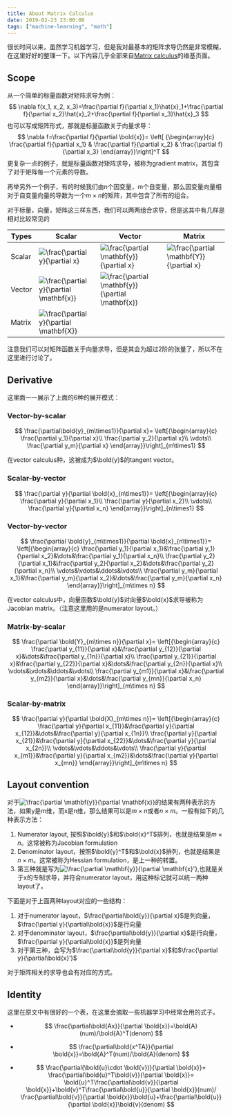 ```yaml
---
title: About Matrix Calculus
date: 2019-02-23 23:00:00
tags: ["machine-learning", "math"]
---
```


很长时间以来，虽然学习机器学习，但是我对最基本的矩阵求导仍然是非常模糊，在这里好好的整理一下。以下内容几乎全部来自[Matrix calculus](https://en.wikipedia.org/wiki/Matrix_calculus)的维基页面。

## Scope

从一个简单的标量函数对矩阵求导为例：
$$
\nabla f(x_1, x_2, x_3)=\frac{\partial f}{\partial x_1}\hat{x}_1+\frac{\partial f}{\partial x_2}\hat{x}_2+\frac{\partial f}{\partial x_3}\hat{x}_3
$$
也可以写成矩阵形式，那就是标量函数关于向量求导：
$$
\nabla f=\frac{\partial f}{\partial \bold{x}}=
\left[ {\begin{array}{c}
\frac{\partial f}{\partial x_1} & 
\frac{\partial f}{\partial x_2} &
\frac{\partial f}{\partial x_3}
\end{array}}\right]^T
$$
更复杂一点的例子，就是标量函数对矩阵求导，被称为gradient matrix，其包含了对于矩阵每一个元素的导数。

再举另外一个例子，有的时候我们由n个因变量，m个自变量，那么因变量向量相对于自变量向量的导数为一个$m\times n$的矩阵，其中包含了所有的组合。

对于标量，向量，矩阵这三样东西，我们可以两两组合求导，但是这其中有几样是相对比较常见的

| Types  | Scalar                                                       | Vector                                                       | Matrix                                                       |
| ------ | ------------------------------------------------------------ | ------------------------------------------------------------ | ------------------------------------------------------------ |
| Scalar | ![\frac{\partial y}{\partial x} ](https://wikimedia.org/api/rest_v1/media/math/render/svg/0deac2b96aa5d0329450647f183f9365584c67b2) | ![\frac{\partial \mathbf{y}}{\partial x} ](https://wikimedia.org/api/rest_v1/media/math/render/svg/67d5f2cf89374e95eb31cdf816533244b4d45d1d) | ![\frac{\partial \mathbf{Y}}{\partial x} ](https://wikimedia.org/api/rest_v1/media/math/render/svg/565884c84274a792e9b5af680a30f550eaf5e3a6) |
| Vector | ![\frac{\partial y}{\partial \mathbf{x}} ](https://wikimedia.org/api/rest_v1/media/math/render/svg/01a7fae63303065a57b24c2bb67ab80468a24263) | ![\frac{\partial \mathbf{y}}{\partial \mathbf{x}} ](https://wikimedia.org/api/rest_v1/media/math/render/svg/734fea892fc38deec1d53fa88abed4ca213c0d25) |                                                              |
| Matrix | ![\frac{\partial y}{\partial \mathbf{X}} ](https://wikimedia.org/api/rest_v1/media/math/render/svg/877eb58a8159dedbc4bc47afc9749803d75d5e35) |                                                              |                                                              |

注意我们可以对矩阵函数关于向量求导，但是其会为超过2阶的张量了，所以不在这里进行讨论了。

## Derivative

这里面一一展示了上面的6种的展开模式：

### Vector-by-scalar

$$
\frac{\partial\bold{y}_{m\times1}}{\partial x}=
\left[{\begin{array}{c}
\frac{\partial y_1}{\partial x}\\
\frac{\partial y_2}{\partial x}\\
\vdots\\
\frac{\partial y_m}{\partial x}
\end{array}}\right]_{m\times1}
$$

在vector calculus种，这被成为$\bold{y}$的tangent vector。

### Scalar-by-vector

$$
\frac{\partial y}{\partial \bold{x}_{n\times1}}=
\left[{\begin{array}{c}
\frac{\partial y}{\partial x_1}\\
\frac{\partial y}{\partial x_2}\\
\vdots\\
\frac{\partial y}{\partial x_n}
\end{array}}\right]_{n\times1}
$$

### Vector-by-vector

$$
\frac{\partial \bold{y}_{m\times1}}{\partial \bold{x}_{n\times1}}=
\left[{\begin{array}{c}
\frac{\partial y_1}{\partial x_1}&\frac{\partial y_1}{\partial x_2}&\dots&\frac{\partial y_1}{\partial x_n}\\
\frac{\partial y_2}{\partial x_1}&\frac{\partial y_2}{\partial x_2}&\dots&\frac{\partial y_2}{\partial x_n}\\
\vdots&\vdots&\ddots&\vdots\\
\frac{\partial y_m}{\partial x_1}&\frac{\partial y_m}{\partial x_2}&\dots&\frac{\partial y_m}{\partial x_n}
\end{array}}\right]_{m\times n}
$$

在vector  calculus中，向量函数$\bold{y}$对向量$\bold{x}$求导被称为Jacobian matrix。（注意这里用的是numerator layout。）

### Matrix-by-scalar

$$
\frac{\partial \bold{Y}_{m\times n}}{\partial x}=
\left[{\begin{array}{c}
\frac{\partial y_{11}}{\partial x}&\frac{\partial y_{12}}{\partial x}&\dots&\frac{\partial y_{1n}}{\partial x}\\
\frac{\partial y_{21}}{\partial x}&\frac{\partial y_{22}}{\partial x}&\dots&\frac{\partial y_{2n}}{\partial x}\\
\vdots&\vdots&\ddots&\vdots\\
\frac{\partial y_{m1}}{\partial x}&\frac{\partial y_{m2}}{\partial x}&\dots&\frac{\partial y_{mn}}{\partial x_n}
\end{array}}\right]_{m\times n}
$$

### Scalar-by-matrix

$$
\frac{\partial y}{\partial \bold{X}_{m\times n}}=
\left[{\begin{array}{c}
\frac{\partial y}{\partial x_{11}}&\frac{\partial y}{\partial x_{12}}&\dots&\frac{\partial y}{\partial x_{1n}}\\
\frac{\partial y}{\partial x_{21}}&\frac{\partial y}{\partial x_{22}}&\dots&\frac{\partial y}{\partial x_{2n}}\\
\vdots&\vdots&\ddots&\vdots\\
\frac{\partial y}{\partial x_{m1}}&\frac{\partial y}{\partial x_{m2}}&\dots&\frac{\partial y}{\partial x_{mn}}
\end{array}}\right]_{m\times n}
$$

## Layout convention

对于![\frac{\partial \mathbf{y}}{\partial \mathbf{x}} ](https://wikimedia.org/api/rest_v1/media/math/render/svg/734fea892fc38deec1d53fa88abed4ca213c0d25)的结果有两种表示的方法，如果y是m维，而x是n维，那么结果可以是$m\times n$或者$n \times m$。一般有如下的几种表示方法：

1. Numerator layout, 按照$\bold{y}$和$\bold{x}^T$排列，也就是结果是$m\times n$。这常被称为Jacobian formulation
2. Denominator layout，按照$\bold{y}^T$和$\bold{x}$排列，也就是结果是$n\times m$。这常被称为Hessian formulation，是上一种的转置。
3. 第三种就是写为![\frac{\partial \mathbf{y}}{\partial \mathbf{x}'},](https://wikimedia.org/api/rest_v1/media/math/render/svg/95b8ab287c1ecadb653bf2f278fd48d2a030a63c)也就是关于x的专制求导，并符合numerator layout，用这种标记就可以统一两种layout了。

下面是对于上面两种layout对应的一些结构：

1. 对于numerator layout，$\frac{\partial\bold{y}}{\partial x}$是列向量，$\frac{\partial y}{\partial\bold{x}}$是行向量
2. 对于denominator layout，$\frac{\partial\bold{y}}{\partial x}$是行向量，$\frac{\partial y}{\partial\bold{x}}$是列向量
3. 对于第三种，会写为$\frac{\partial\bold{y}}{\partial x}$和$\frac{\partial y}{\partial\bold{x}‘}$

对于矩阵相关的求导也会有对应的方式。

## Identity

这里在原文中有很好的一个表，在这里会摘取一些机器学习中经常会用的式子。

- $$
  \frac{\partial\bold{Ax}}{\partial \bold{x}}=\bold{A}(num)/\bold{A}^T(denom)
  $$

- $$
  \frac{\partial\bold{x^TA}}{\partial \bold{x}}=\bold{A}^T(num)/\bold{A}(denom)
  $$

- $$
  \frac{\partial(\bold{u}\cdot \bold{v})}{\partial \bold{x}}=
  \frac{\partial\bold{u}^T\bold{v}}{\partial \bold{x}}=
  \bold{u}^T\frac{\partial\bold{v}}{\partial \bold{x}}+\bold{v}^T\frac{\partial\bold{u}}{\partial \bold{x}}(num)/
  \frac{\partial\bold{v}}{\partial \bold{x}}\bold{u}+\frac{\partial\bold{u}}{\partial \bold{x}}\bold{v}(denom)
  $$

